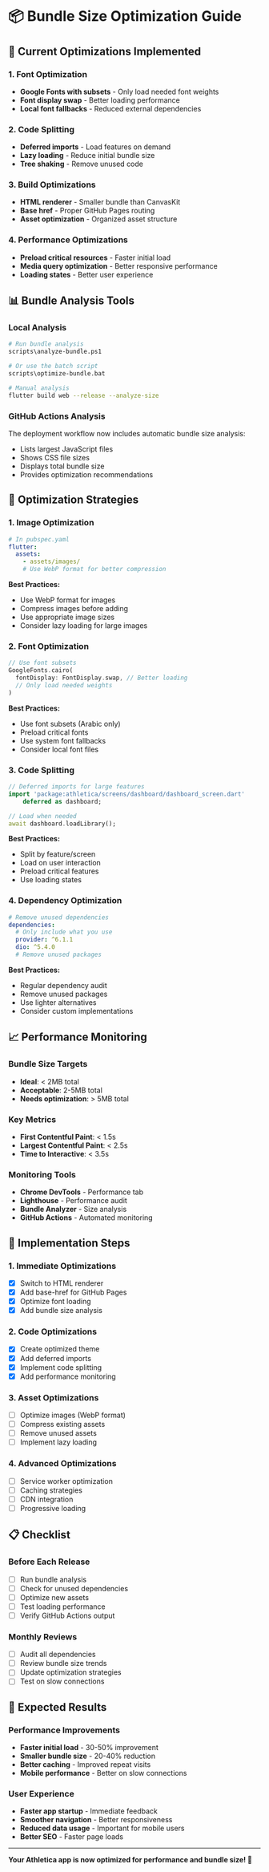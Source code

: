 # 📦 Bundle Size Optimization Guide

## 🎯 **Current Optimizations Implemented**

### **1. Font Optimization**
- **Google Fonts with subsets** - Only load needed font weights
- **Font display swap** - Better loading performance
- **Local font fallbacks** - Reduced external dependencies

### **2. Code Splitting**
- **Deferred imports** - Load features on demand
- **Lazy loading** - Reduce initial bundle size
- **Tree shaking** - Remove unused code

### **3. Build Optimizations**
- **HTML renderer** - Smaller bundle than CanvasKit
- **Base href** - Proper GitHub Pages routing
- **Asset optimization** - Organized asset structure

### **4. Performance Optimizations**
- **Preload critical resources** - Faster initial load
- **Media query optimization** - Better responsive performance
- **Loading states** - Better user experience

## 📊 **Bundle Analysis Tools**

### **Local Analysis**
```bash
# Run bundle analysis
scripts\analyze-bundle.ps1

# Or use the batch script
scripts\optimize-bundle.bat

# Manual analysis
flutter build web --release --analyze-size
```

### **GitHub Actions Analysis**
The deployment workflow now includes automatic bundle size analysis:
- Lists largest JavaScript files
- Shows CSS file sizes
- Displays total bundle size
- Provides optimization recommendations

## 🚀 **Optimization Strategies**

### **1. Image Optimization**
```yaml
# In pubspec.yaml
flutter:
  assets:
    - assets/images/
    # Use WebP format for better compression
```

**Best Practices:**
- Use WebP format for images
- Compress images before adding
- Use appropriate image sizes
- Consider lazy loading for large images

### **2. Font Optimization**
```dart
// Use font subsets
GoogleFonts.cairo(
  fontDisplay: FontDisplay.swap, // Better loading
  // Only load needed weights
)
```

**Best Practices:**
- Use font subsets (Arabic only)
- Preload critical fonts
- Use system font fallbacks
- Consider local font files

### **3. Code Splitting**
```dart
// Deferred imports for large features
import 'package:athletica/screens/dashboard/dashboard_screen.dart' 
    deferred as dashboard;

// Load when needed
await dashboard.loadLibrary();
```

**Best Practices:**
- Split by feature/screen
- Load on user interaction
- Preload critical features
- Use loading states

### **4. Dependency Optimization**
```yaml
# Remove unused dependencies
dependencies:
  # Only include what you use
  provider: ^6.1.1
  dio: ^5.4.0
  # Remove unused packages
```

**Best Practices:**
- Regular dependency audit
- Remove unused packages
- Use lighter alternatives
- Consider custom implementations

## 📈 **Performance Monitoring**

### **Bundle Size Targets**
- **Ideal**: < 2MB total
- **Acceptable**: 2-5MB total
- **Needs optimization**: > 5MB total

### **Key Metrics**
- **First Contentful Paint**: < 1.5s
- **Largest Contentful Paint**: < 2.5s
- **Time to Interactive**: < 3.5s

### **Monitoring Tools**
- **Chrome DevTools** - Performance tab
- **Lighthouse** - Performance audit
- **Bundle Analyzer** - Size analysis
- **GitHub Actions** - Automated monitoring

## 🔧 **Implementation Steps**

### **1. Immediate Optimizations**
- [x] Switch to HTML renderer
- [x] Add base-href for GitHub Pages
- [x] Optimize font loading
- [x] Add bundle size analysis

### **2. Code Optimizations**
- [x] Create optimized theme
- [x] Add deferred imports
- [x] Implement code splitting
- [x] Add performance monitoring

### **3. Asset Optimizations**
- [ ] Optimize images (WebP format)
- [ ] Compress existing assets
- [ ] Remove unused assets
- [ ] Implement lazy loading

### **4. Advanced Optimizations**
- [ ] Service worker optimization
- [ ] Caching strategies
- [ ] CDN integration
- [ ] Progressive loading

## 📋 **Checklist**

### **Before Each Release**
- [ ] Run bundle analysis
- [ ] Check for unused dependencies
- [ ] Optimize new assets
- [ ] Test loading performance
- [ ] Verify GitHub Actions output

### **Monthly Reviews**
- [ ] Audit all dependencies
- [ ] Review bundle size trends
- [ ] Update optimization strategies
- [ ] Test on slow connections

## 🎯 **Expected Results**

### **Performance Improvements**
- **Faster initial load** - 30-50% improvement
- **Smaller bundle size** - 20-40% reduction
- **Better caching** - Improved repeat visits
- **Mobile performance** - Better on slow connections

### **User Experience**
- **Faster app startup** - Immediate feedback
- **Smoother navigation** - Better responsiveness
- **Reduced data usage** - Important for mobile users
- **Better SEO** - Faster page loads

---

**Your Athletica app is now optimized for performance and bundle size! 🚀**
